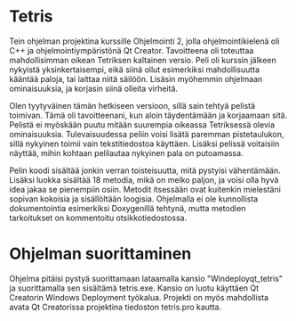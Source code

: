 # Tetris

Tein ohjelman projektina kurssille Ohjelmointi 2, jolla ohjelmointikielenä oli C++ ja ohjelmointiympäristönä Qt Creator. Tavoitteena oli toteuttaa mahdollisimman oikean Tetriksen kaltainen versio. Peli oli kurssin jälkeen nykyistä yksinkertaisempi, eikä siinä ollut esimerkiksi mahdollisuutta kääntää paloja, tai laittaa niitä säilöön. Lisäsin myöhemmin ohjelmaan ominaisuuksia, ja korjasin siinä olleita virheitä.

Olen tyytyväinen tämän hetkiseen versioon, sillä sain tehtyä pelistä toimivan. Tämä oli tavoitteenani, kun aloin täydentämään ja korjaamaan sitä. Pelistä ei myöskään puutu mitään suurempia oikeassa Tetriksessä olevia ominaisuuksia. Tulevaisuudessa peliin voisi lisätä paremman pistetaulukon, sillä nykyinen toimii vain tekstitiedostoa käyttäen. Lisäksi pelissä voitaisiin näyttää, mihin kohtaan pelilautaa nykyinen pala on putoamassa.

Pelin koodi sisältää jonkin verran toisteisuutta, mitä pystyisi vähentämään. Lisäksi luokka sisältää 18 metodia, mikä on melko paljon, ja voisi olla hyvä idea jakaa se pienempiin osiin. Metodit itsessään ovat kuitenkin mielestäni sopivan kokoisia ja sisällöltään loogisia. Ohjelmalla ei ole kunnollista dokumentointia esimerkiksi Doxygenillä tehtynä, mutta metodien tarkoitukset on kommentoitu otsikkotiedostossa.

# Ohjelman suorittaminen
Ohjelma pitäisi pystyä suorittamaan lataamalla kansio "Windeployqt_tetris" ja suorittamalla sen sisältämä tetris.exe. Kansio on luotu käyttäen Qt Creatorin Windows Deployment työkalua. Projekti on myös mahdollista avata Qt Creatorissa projektina tiedoston tetris.pro kautta.